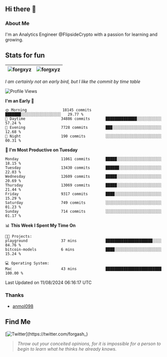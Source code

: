 ## Hi there 👋

### About Me

I'm an Analytics Engineer @FlipsideCrypto with a passion for learning and growing.
  
## Stats for fun

| <img align="center" src="https://github-readme-streak-stats.herokuapp.com/?user=forgxyz&theme=tokyonight" alt="forgxyz" /> | <img align="center" src="https://github-readme-stats.vercel.app/api?username=forgxyz&theme=tokyonight&show_icons=true" alt="forgxyz" /> |
| ------------- |------------- |

*I am certainly not an early bird, but I like the commit by time table*  

<!--START_SECTION:waka-->
![Profile Views](http://img.shields.io/badge/Profile%20Views-0-blue)

**I'm an Early 🐤** 

```text
🌞 Morning                18145 commits       ███████░░░░░░░░░░░░░░░░░░   29.77 % 
🌆 Daytime                34886 commits       ██████████████░░░░░░░░░░░   57.24 % 
🌃 Evening                7728 commits        ███░░░░░░░░░░░░░░░░░░░░░░   12.68 % 
🌙 Night                  190 commits         ░░░░░░░░░░░░░░░░░░░░░░░░░   00.31 % 
```
📅 **I'm Most Productive on Tuesday** 

```text
Monday                   11061 commits       █████░░░░░░░░░░░░░░░░░░░░   18.15 % 
Tuesday                  13430 commits       ██████░░░░░░░░░░░░░░░░░░░   22.03 % 
Wednesday                12609 commits       █████░░░░░░░░░░░░░░░░░░░░   20.69 % 
Thursday                 13069 commits       █████░░░░░░░░░░░░░░░░░░░░   21.44 % 
Friday                   9317 commits        ████░░░░░░░░░░░░░░░░░░░░░   15.29 % 
Saturday                 749 commits         ░░░░░░░░░░░░░░░░░░░░░░░░░   01.23 % 
Sunday                   714 commits         ░░░░░░░░░░░░░░░░░░░░░░░░░   01.17 % 
```


📊 **This Week I Spent My Time On** 

```text
🐱‍💻 Projects: 
playground               37 mins             █████████████████████░░░░   84.76 % 
bitcoin-models           6 mins              ████░░░░░░░░░░░░░░░░░░░░░   15.24 % 

💻 Operating System: 
Mac                      43 mins             █████████████████████████   100.00 % 
```


 Last Updated on 11/08/2024 06:16:17 UTC
<!--END_SECTION:waka-->

### Thanks
 - [anmol098](https://github.com/anmol098/waka-readme-stats/)
  
## Find Me
[![Twitter](https://img.shields.io/twitter/url/https/twitter.com/forgash_.svg?style=social&label=Follow%20%40forgash_)](https://twitter.com/forgash_)


> *Throw out your conceited opinions, for it is impossible for a person to begin to learn what he thinks he already knows.* 
